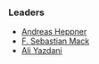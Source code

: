 ### Leaders
* [Andreas Heppner](mailto:andreas.heppner@owasp.org)
* [F. Sebastian Mack](mailto:sebastian.mack@owasp.org)
* [Ali Yazdani](mailto:ali.yazdani@owasp.org)
